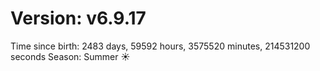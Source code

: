 # Version: v6.9.17
Time since birth: 2483 days, 59592 hours, 3575520 minutes, 214531200 seconds
Season: Summer ☀️
